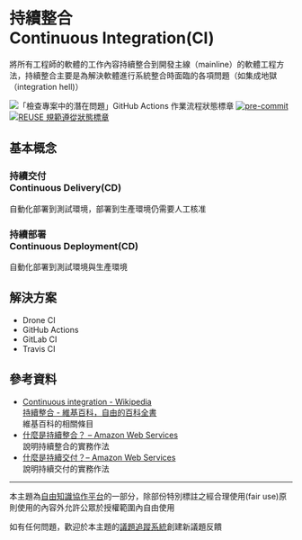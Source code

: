 # 持續整合<br>Continuous Integration(CI)

將所有工程師的軟體的工作內容持續整合到開發主線（mainline）的軟體工程方法，持續整合主要是為解決軟體進行系統整合時面臨的各項問題（如集成地獄（integration hell)）

![「檢查專案中的潛在問題」GitHub Actions 作業流程狀態標章](https://github.com/libre-knowledge/continuous-integration/actions/workflows/check-potential-problems.yml/badge.svg "本專案使用 GitHub Actions 自動化檢查專案中的潛在問題") [![pre-commit](https://img.shields.io/badge/pre--commit-enabled-brightgreen?logo=pre-commit&logoColor=white "本專案使用 pre-commit 檢查專案中的潛在問題")](https://github.com/pre-commit/pre-commit) [![REUSE 規範遵從狀態標章](https://api.reuse.software/badge/github.com/libre-knowledge/continuous-integration "本專案遵從 REUSE 規範降低軟體授權合規成本")](https://api.reuse.software/info/github.com/libre-knowledge/continuous-integration)

## 基本概念

### 持續交付<br>Continuous Delivery(CD)

自動化部署到測試環境，部署到生產環境仍需要人工核准

### 持續部署<br>Continuous Deployment(CD)

自動化部署到測試環境與生產環境

## 解決方案

* Drone CI
* GitHub Actions
* GitLab CI
* Travis CI

## 參考資料

* [Continuous integration - Wikipedia](https://en.wikipedia.org/wiki/Continuous_integration)  
  [持續整合 - 維基百科，自由的百科全書](https://zh.wikipedia.org/zh-tw/持續整合)  
  維基百科的相關條目
* [什麼是持續整合？ – Amazon Web Services](https://aws.amazon.com/tw/devops/continuous-integration/)  
  說明持續整合的實務作法
* [什麼是持續交付？– Amazon Web Services](https://aws.amazon.com/tw/devops/continuous-delivery/)  
  說明持續交付的實務作法

---

本主題為[自由知識協作平台](https://libre-knowledge.github.io/)的一部分，除部份特別標註之經合理使用(fair use)原則使用的內容外允許公眾於授權範圍內自由使用

如有任何問題，歡迎於本主題的[議題追蹤系統](https://github.com/libre-knowledge/continuous-integration/issues)創建新議題反饋
